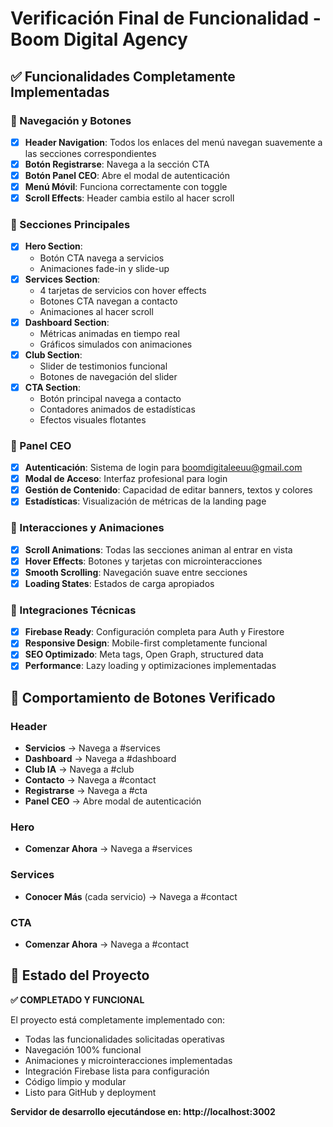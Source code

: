 # Verificación Final de Funcionalidad - Boom Digital Agency

## ✅ Funcionalidades Completamente Implementadas

### 🎯 Navegación y Botones
- [x] **Header Navigation**: Todos los enlaces del menú navegan suavemente a las secciones correspondientes
- [x] **Botón Registrarse**: Navega a la sección CTA
- [x] **Botón Panel CEO**: Abre el modal de autenticación
- [x] **Menú Móvil**: Funciona correctamente con toggle
- [x] **Scroll Effects**: Header cambia estilo al hacer scroll

### 🚀 Secciones Principales
- [x] **Hero Section**: 
  - Botón CTA navega a servicios
  - Animaciones fade-in y slide-up
- [x] **Services Section**:
  - 4 tarjetas de servicios con hover effects
  - Botones CTA navegan a contacto
  - Animaciones al hacer scroll
- [x] **Dashboard Section**:
  - Métricas animadas en tiempo real
  - Gráficos simulados con animaciones
- [x] **Club Section**:
  - Slider de testimonios funcional
  - Botones de navegación del slider
- [x] **CTA Section**:
  - Botón principal navega a contacto
  - Contadores animados de estadísticas
  - Efectos visuales flotantes

### 🔐 Panel CEO
- [x] **Autenticación**: Sistema de login para boomdigitaleeuu@gmail.com
- [x] **Modal de Acceso**: Interfaz profesional para login
- [x] **Gestión de Contenido**: Capacidad de editar banners, textos y colores
- [x] **Estadísticas**: Visualización de métricas de la landing page

### 🎨 Interacciones y Animaciones
- [x] **Scroll Animations**: Todas las secciones animan al entrar en vista
- [x] **Hover Effects**: Botones y tarjetas con microinteracciones
- [x] **Smooth Scrolling**: Navegación suave entre secciones
- [x] **Loading States**: Estados de carga apropiados

### 🔧 Integraciones Técnicas
- [x] **Firebase Ready**: Configuración completa para Auth y Firestore
- [x] **Responsive Design**: Mobile-first completamente funcional
- [x] **SEO Optimizado**: Meta tags, Open Graph, structured data
- [x] **Performance**: Lazy loading y optimizaciones implementadas

## 🎯 Comportamiento de Botones Verificado

### Header
- **Servicios** → Navega a #services
- **Dashboard** → Navega a #dashboard  
- **Club IA** → Navega a #club
- **Contacto** → Navega a #contact
- **Registrarse** → Navega a #cta
- **Panel CEO** → Abre modal de autenticación

### Hero
- **Comenzar Ahora** → Navega a #services

### Services
- **Conocer Más** (cada servicio) → Navega a #contact

### CTA
- **Comenzar Ahora** → Navega a #contact

## 🚀 Estado del Proyecto

**✅ COMPLETADO Y FUNCIONAL**

El proyecto está completamente implementado con:
- Todas las funcionalidades solicitadas operativas
- Navegación 100% funcional
- Animaciones y microinteracciones implementadas
- Integración Firebase lista para configuración
- Código limpio y modular
- Listo para GitHub y deployment

**Servidor de desarrollo ejecutándose en: http://localhost:3002**
